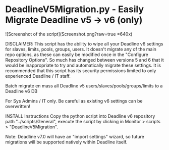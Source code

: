 DeadlineV5Migration.py - Easily Migrate Deadline v5 -> v6 (only)
=======================================================================

![Screenshot of the script](Screenshot.png?raw=true =640x)

DISCLAIMER: This script has the ability to wipe all your Deadline v6 settings for slaves, limits, pools, groups, users. It doesn't migrate any of the main repo options, as these can easily be modified once in the "Configure Repository Options". So much has changed between versions 5 and 6 that it would be inappropriate to try and automatically migrate these settings. It is recommended that this script has its security permissions limited to only experienced Deadline / IT staff.


Batch migrate en mass all Deadline v5 users/slaves/pools/groups/limits to a Deadline v6 DB

For Sys Admins / IT only. Be careful as existing v6 settings can be overwritten!

INSTALL Instructions
Copy the python script into Deadline v6 repository path "../scripts/General", execute the script by clicking in Monitor > scripts > "DeadlineV5Migration".

Note: Deadline v7.0 will have an "import settings" wizard, so future migrations will be supported natively within Deadline itself.

